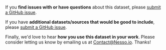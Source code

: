 If you **find issues with or have questions** about this dataset, please [submit a GitHub issue](https://github.com/NessoTechnologies/cdi-acs/issues).

If you have **additional datasets/sources that would be good to include**, please [submit a GitHub issue](https://github.com/NessoTechnologies/cdi-acs/issues).

Finally, we'd love to hear **how you use this dataset in your work**.  Please consider letting us know by emailing us at [Contact@Nesso.io](mailto:Contact@Nesso.io).  Thanks!
